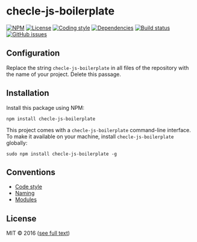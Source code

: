 # checle-js-boilerplate

[![NPM](https://img.shields.io/npm/v/checle-js-boilerplate.svg?maxAge=2592000&style=flat-square)](https://www.npmjs.com/package/checle-js-boilerplate)
[![License](https://img.shields.io/npm/l/checle-js-boilerplate.svg?style=flat-square)](https://github.com/checle/checle-js-boilerplate/blob/master/LICENSE)
[![Coding style](https://img.shields.io/badge/code%20style-standard-blue.svg?style=flat-square)](http://standardjs.com/)
[![Dependencies](https://img.shields.io/david/checle/checle-js-boilerplate.svg?maxAge=2592000&style=flat-square)](https://david-dm.org/checle/checle-js-boilerplate)
[![Build status](https://img.shields.io/travis/checle/checle-js-boilerplate/master.svg?style=flat-square)](https://travis-ci.org/checle/checle-js-boilerplate)
[![GitHub issues](https://img.shields.io/github/issues/checle/checle-js-boilerplate.svg?style=flat-square)](https://github.com/checle/checle-js-boilerplate/issues)

## Configuration

Replace the string `checle-js-boilerplate` in all files of the
repository with the name of your project. Delete this passage.

## Installation

Install this package using NPM:

    npm install checle-js-boilerplate

This project comes with a `checle-js-boilerplate` command-line interface. To make it available on your machine, install `checle-js-boilerplate` globally:

    sudo npm install checle-js-boilerplate -g

## Conventions

* [Code style](https://github.com/feross/standard/blob/master/RULES.md)
* [Naming](https://github.com/Microsoft/TypeScript/wiki/Coding-guidelines)
* [Modules](https://github.com/mattdesl/module-best-practices)

## License

MIT © 2016 ([see full text](./LICENSE))
